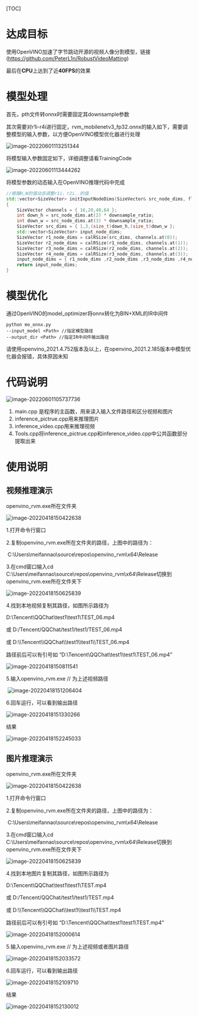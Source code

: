 ﻿

[TOC]



# 达成目标



使用OpenVINO加速了字节跳动开源的视频人像分割模型，链接(https://github.com/PeterL1n/RobustVideoMatting)

最后在**CPU**上达到了近**40FPS**的效果



# 模型处理

首先，pth文件转onnx时需要固定其downsample参数

其次需要对r1i-r4i进行固定，rvm_mobilenetv3_fp32.onnx的输入如下，需要调整模型的输入参数，以方便OpenVINO模型优化器进行处理

![image-20220601113251344](Readme.assets/image-20220601113251344.png)



将模型输入参数固定如下，详细调整请看TrainingCode

![image-20220601113444262](Readme.assets/image-20220601113444262.png)

将模型参数的动态输入在OpenVINO推理代码中完成

```c++
//根据H,W的值动态调整r1i、r2i..的值
std::vector<SizeVector> initInputNodeDims(SizeVector& src_node_dims, float downsample_ratio)
{
	SizeVector channels = { 16,20,40,64 };
	int down_h = src_node_dims.at(2) * downsample_ratio;
	int down_w = src_node_dims.at(3) * downsample_ratio;
	SizeVector src_dims = { 1,3,(size_t)down_h,(size_t)down_w };
	std::vector<SizeVector> input_node_dims;
	SizeVector r1_node_dims = calRSize(src_dims, channels.at(0));
	SizeVector r2_node_dims = calRSize(r1_node_dims, channels.at(1));
	SizeVector r3_node_dims = calRSize(r2_node_dims, channels.at(2));
	SizeVector r4_node_dims = calRSize(r3_node_dims, channels.at(3));
	input_node_dims = { r1_node_dims ,r2_node_dims ,r3_node_dims ,r4_node_dims };
	return input_node_dims;
}
```





# 模型优化

通过OpenVINO的model_optimizer将onnx转化为BIN+XML的IR中间件

```
python mo_onnx.py 
--input_model <Path> //指定模型路径 
--output_dir <Path> //指定IR中间件输出路径 
```

请使用openvino_2021.4.752版本及以上，在openvino_2021.2.185版本中模型优化器会报错，具体原因未知



# 代码说明

![image-20220601105737736](Readme.assets/image-20220601105737736.png)

1. main.cpp 是程序的主函数，用来读入输入文件路径和区分视频和图片
2. inference_pictrue.cpp用来推理图片
3. inference_video.cpp用来推理视频
4. Tools.cpp将inference_pictrue.cpp和inference_video.cpp中公共函数部分提取出来







# 使用说明

## 视频推理演示

openvino_rvm.exe所在文件夹

![image-20220418150422638](Readme.assets/image-20220418150422638.png)



1.打开命令行窗口

2.复制openvino_rvm.exe所在文件夹的路径，上图中的路径为：

​	C:\Users\meifannao\source\repos\openvino_rvm\x64\Release

3.在cmd窗口输入cd C:\Users\meifannao\source\repos\openvino_rvm\x64\Release切换到openvino_rvm.exe所在文件夹下

![image-20220418150625839](Readme.assets/image-20220418150625839.png)

4.找到本地视频复制其路径，如图所示路径为 

D:\Tencent\QQChat\test1\test1\TEST_06.mp4

或 D:/Tencent/QQChat/test1/test1/TEST_06.mp4

或 D:\\\Tencent\\\QQChat\\\test1\\\test1\\\TEST_06.mp4

路径前后可以有引号如 “D:\Tencent\QQChat\test1\test1\TEST_06.mp4”

![image-20220418150811541](Readme.assets/image-20220418150811541.png)



5.输入openvino_rvm.exe  <path> //<path> 为上述视频路径

​	![image-20220418151206404](Readme.assets/image-20220418151206404.png)

6.回车运行，可以看到输出路径

![image-20220418151330266](Readme.assets/image-20220418151330266.png)

结果

![image-20220418152245033](Readme.assets/image-20220418152245033.png)



## 图片推理演示

openvino_rvm.exe所在文件夹

![image-20220418150422638](Readme.assets/image-20220418150422638.png)



1.打开命令行窗口

2.复制openvino_rvm.exe所在文件夹的路径，上图中的路径为：

​	C:\Users\meifannao\source\repos\openvino_rvm\x64\Release

3.在cmd窗口输入cd C:\Users\meifannao\source\repos\openvino_rvm\x64\Release切换到openvino_rvm.exe所在文件夹下

![image-20220418150625839](Readme.assets/image-20220418150625839.png)

4.找到本地图片复制其路径，如图所示路径为 

D:\Tencent\QQChat\test1\test1\TEST.mp4

或 D:/Tencent/QQChat/test1/test1/TEST.mp4

或 D:\\\Tencent\\\QQChat\\\test1\\\test1\\\TEST.mp4

路径前后可以有引号如 “D:\Tencent\QQChat\test1\test1\TEST.mp4”

![image-20220418152000614](Readme.assets/image-20220418152000614.png)





5.输入openvino_rvm.exe  <path> //<path> 为上述视频或者图片路径

![image-20220418152033572](Readme.assets/image-20220418152033572.png)

6.回车运行，可以看到输出路径

![image-20220418152109710](Readme.assets/image-20220418152109710.png)

结果

![image-20220418152130012](Readme.assets/image-20220418152130012.png)
